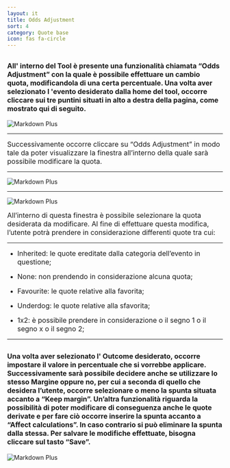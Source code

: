 ```yaml
---
layout: it
title: Odds Adjustment
sort: 4
category: Quote base
icon: fas fa-circle
---
```



<font size="3">All' interno del Tool è presente una funzionalità chiamata “Odds Adjustment” con la quale è possibile effettuare un cambio quota, modificandola di una certa percentuale. Una volta aver selezionato l 'evento desiderato dalla home del tool, occorre cliccare sui tre puntini situati in alto a destra della pagina, come mostrato qui di seguito.</font>
---

![Markdown Plus]({{site.baseurl}}/public/images/gestione-quote/Oam-tool-acfiorentina-odds-ajdustment.png)

---
 <font size="3">Successivamente occorre cliccare su “Odds Adjustment” in modo tale da poter visualizzare la finestra all’interno della quale sarà possibile modificare la quota.</font> 

---
![Markdown Plus]({{site.baseurl}}/public/images/gestione-quote/Oam-tool-quote-manuali.png)


---

![Markdown Plus]({{site.baseurl}}/public/images/gestione-quote/Oam-tool-acfiorentina-odds-adjustment-2.png)



<font size="3">All’interno di questa finestra è possibile selezionare la quota desiderata da modificare. Al fine di effettuare questa modifica, l’utente potrà prendere in considerazione differenti quote tra cui:</font>

--- 
- <font size="3">Inherited: le quote ereditate dalla categoria dell’evento in questione;</font>

- <font size="3">None: non prendendo in considerazione alcuna quota;</font>

- <font size="3">Favourite: le quote relative alla favorita;</font>

- <font size="3">Underdog: le quote relative alla sfavorita;</font>

- <font size="3">1x2: è possibile prendere in considerazione o il segno 1 o il segno x o il segno 2;</font>

---

<font size="3">Una volta aver selezionato l' Outcome desiderato, occorre impostare il valore in percentuale che si vorrebbe applicare. Successivamente sarà possibile decidere anche se utilizzare lo stesso Margine oppure no, per cui a seconda di quello che desidera l’utente, occorre selezionare o meno la spunta situata accanto a “Keep margin”. Un’altra funzionalità riguarda la possibilità di poter modificare di conseguenza anche le quote derivate e per fare ciò occorre inserire la spunta accanto a “Affect calculations”. In caso contrario si può eliminare la spunta dalla stessa. Per salvare le modifiche effettuate, bisogna cliccare sul tasto “Save”.</font>
---

![Markdown Plus](http://10.10.3.166/images/3/30/Oam-tool-acfiorentina-odds-adjusted-saved.png)